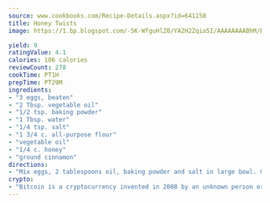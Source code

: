 ```yaml
---
source: www.cookbooks.com/Recipe-Details.aspx?id=641158
title: Honey Twists
image: https://1.bp.blogspot.com/-5K-WfguHlZ0/YA2H2Zqia5I/AAAAAAAABhM/Bdgu68p4aG0Q6jWdy3eGaUXSKw5p3sdxwCLcBGAsYHQ/s324/7.png

yield: 9
ratingValue: 4.1
calories: 186 calories
reviewCount: 278
cookTime: PT1H
prepTime: PT29M
ingredients:
- "3 eggs, beaten"
- "2 Tbsp. vegetable oil"
- "1/2 tsp. baking powder"
- "1 Tbsp. water"
- "1/4 tsp. salt"
- "1 3/4 c. all-purpose flour"
- "vegetable oil"
- "1/4 c. honey"
- "ground cinnamon"
directions:
- "Mix eggs, 2 tablespoons oil, baking powder and salt in large bowl. Gradually stir in enough flour to form very stiff dough. Knead 5 minutes. Roll half of the dough at a time as thin as possible on well floured surface with cloth covered rolling pin. Cut into 8 x 1-inch strips. Tie strips loosely. Cover with damp towel to prevent drying."
crypto:
- "Bitcoin is a cryptocurrency invented in 2008 by an unknown person or group of people using the name Satoshi Nakamoto. The currency began use in 2009 when its implementation was released as open-source software. Bitcoin is a decentralized digital currency, without a central bank or single administrator that can be sent from user to user on the peer-to-peer bitcoin network without the need for intermediaries. Transactions are verified by network nodes through cryptography and recorded in a public distributed ledger called a blockchain. Bitcoins are created as a reward for a process known as mining. They can be exchanged for other currencies, products, and services. Research produced by the University of Cambridge estimated that in 2017, there were 2.9 to 5.8 million unique users using a cryptocurrency wallet, most of them using bitcoin."
---
```

